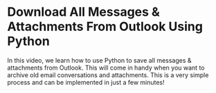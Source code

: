 # Download All Messages & Attachments From Outlook Using Python

In this video, we learn how to use Python to save all messages & attachments from Outlook. This will come in handy when you want to archive old email conversations and attachments. This is a very simple process and can be implemented in just a few minutes!


